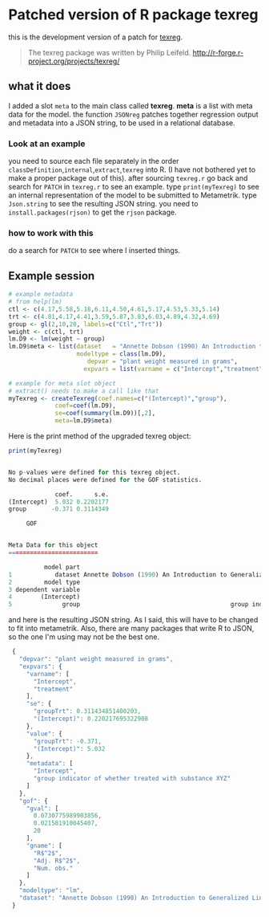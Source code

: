 
# Patched version of R package texreg

this is the development version of a patch for [texreg](http://cran.r-project.org/web/packages/texreg/index.html).

> The texreg package was written by Philip Leifeld.
> http://r-forge.r-project.org/projects/texreg/ 

## what it does

I added a slot `meta` to the main class called **texreg**. **meta** is a list with meta data for the model. the function `JSONreg` patches together regression output and metadata into a JSON string,
to be used in a relational database.

### Look at an example

you need to source each file separately in the order `classDefinition`,`internal`,`extract`,`texreg` into R. (I have not bothered yet to make a proper package out of this).
after sourcing `texreg.r` go back and search for `PATCH` in `texreg.r` to see an example. type `print(myTexreg)` to see an internal representation of the model to be submitted to 
Metametrik. type `Json.string` to see the resulting JSON string. you need to `install.packages(rjson)` to get the `rjson` package.

### how to work with this
do a search for `PATCH` to see where I inserted things.

## Example session

```r
# example metadata
# from help(lm)
ctl <- c(4.17,5.58,5.18,6.11,4.50,4.61,5.17,4.53,5.33,5.14)
trt <- c(4.81,4.17,4.41,3.59,5.87,3.83,6.03,4.89,4.32,4.69)
group <- gl(2,10,20, labels=c("Ctl","Trt"))
weight <- c(ctl, trt)
lm.D9 <- lm(weight ~ group)
lm.D9$meta <- list(dataset   = "Annette Dobson (1990) An Introduction to Generalized Linear Models. Page 9: Plant Weight Data.",
				   modeltype = class(lm.D9),
			          depvar = "plant weight measured in grams",
		          	 expvars = list(varname = c("Intercept","treatment"),metadata = c("Intercept","group indicator of whether treated with substance XYZ")))

# example for meta slot object
# extract() needs to make a call like that
myTexreg <- createTexreg(coef.names=c("(Intercept)","group"),
			 coef=coef(lm.D9),
			 se=coef(summary(lm.D9))[,2],
			 meta=lm.D9$meta)
```

Here is the print method of the upgraded texreg object:

```r
print(myTexreg)


No p-values were defined for this texreg object.
No decimal places were defined for the GOF statistics.

             coef.      s.e.
(Intercept)  5.032 0.2202177
group       -0.371 0.3114349

     GOF


Meta Data for this object
=========================

          model part                                                                                       metadata
1            dataset Annette Dobson (1990) An Introduction to Generalized Linear Models. Page 9: Plant Weight Data.
2         model type                                                                                             lm
3 dependent variable                                                                 plant weight measured in grams
4        (Intercept)                                                                                      Intercept
5              group                                          group indicator of whether treated with substance XYZ
```

and here is the resulting JSON string. As I said, this will have to be changed to fit into metametrik. Also, there are many packages that write R to JSON, so the one I'm using may not be the best one.

```javascript
 {
   "depvar": "plant weight measured in grams", 
   "expvars": {
     "varname": [
       "Intercept", 
       "treatment"
     ], 
     "se": {
       "groupTrt": 0.311434851400203, 
       "(Intercept)": 0.220217695322908
     }, 
     "value": {
       "groupTrt": -0.371, 
       "(Intercept)": 5.032
     }, 
     "metadata": [
       "Intercept", 
       "group indicator of whether treated with substance XYZ"
     ]
   }, 
   "gof": {
     "gval": [
       0.0730775989903856, 
       0.021581910045407, 
       20
     ], 
     "gname": [
       "R$^2$", 
       "Adj. R$^2$", 
       "Num. obs."
     ]
   }, 
   "modeltype": "lm", 
   "dataset": "Annette Dobson (1990) An Introduction to Generalized Linear Models. Page 9: Plant Weight Data."
 }
```